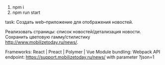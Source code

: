 1. npm i
2. npm run start

task:
Создать web–приложение для отображения новостей.

Реализовать cтраницы: список новостей/детализация новости.
Сохранить цветовую гамму/стилистику http://www.mobilizetoday.ru/news/.

Frameworks: React | Preact | Polymer | Vue
Module bundling: Webpack
API endpoint: https://support.mobilizetoday.ru/news/ with parameter ?json=1
